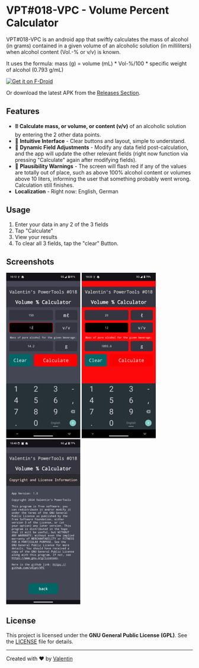 # VPT#018-VPC - Volume Percent Calculator 
VPT#018-VPC is an android app that swiftly calculates the mass of alcohol (in grams) contained in a given volume of an alcoholic solution (in milliliters) when alcohol content (Vol.-% or v/v) is known.

It uses the formula: mass (g) = volume (mL) * Vol-%/100 * specific weight of alcohol (0.793 g/mL)

[<img src="https://fdroid.gitlab.io/artwork/badge/get-it-on.png"
     alt="Get it on F-Droid"
     height="80">](https://f-droid.org/packages/v4lpt.vpt.i018.vpc/)

Or download the latest APK from the [Releases Section](https://github.com/v4lpt/VPC/releases/latest).
## Features 
- 🖩 <strong>Calculate mass, or volume, or content (v/v)</strong> of an alcoholic solution by entering the 2 other data points.
- 🎨 <strong>Intuitive Interface</strong> - Clear buttons and layout, simple to understand.
- 🔄 <strong>Dynamic Field Adjustments</strong> - Modify any data field post-calculation, and the app will update the other relevant fields (right now function via pressing "Calculate" again after modifying fields).
- 🚨 <strong>Plausibility Warnings</strong> - The screen will flash red if any of the values are totally out of place, such as above 100% alcohol content or volumes above 10 liters, informing the user that something probably went wrong. Calculation still finishes.
- <strong>Localization</strong> - Right now: English, German


## Usage
1. Enter your data in any 2 of the 3 fields
2. Tap "Calculate"
3. View your results
4. To clear all 3 fields, tap the "clear" Button.

## Screenshots 
[<img width=200 alt="Screenshot 1"
src="fastlane/metadata/android/en-US/images/phoneScreenshots/1.png?raw=true">](fastlane/metadata/android/en-US/images/phoneScreenshots/1.png?raw=true)
[<img width=200 alt="Screenshot 2"
src="fastlane/metadata/android/en-US/images/phoneScreenshots/2.png?raw=true">](fastlane/metadata/android/en-US/images/phoneScreenshots/2.png?raw=true)
[<img width=200 alt="Screenshot 3"
src="fastlane/metadata/android/en-US/images/phoneScreenshots/3.png?raw=true">](fastlane/metadata/android/en-US/images/phoneScreenshots/3.png?raw=true)


## License

This project is licensed under the **GNU General Public License (GPL)**. See the [LICENSE](LICENSE) file for details.

---

Created with :heart: by [Valentin](https://github.com/v4lpt)
